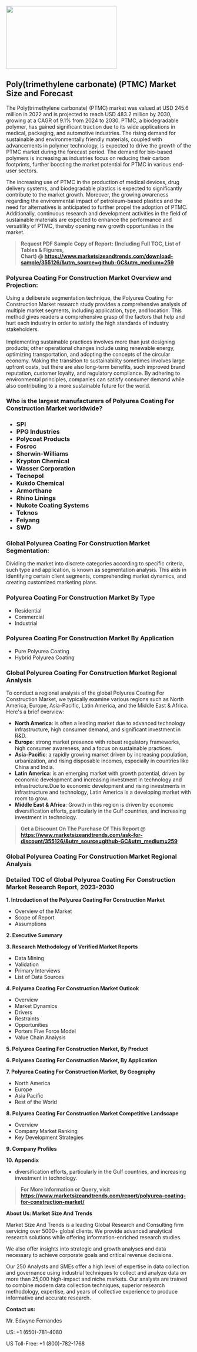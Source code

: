 <p><img class="alignnone size-medium wp-image-20088" src="https://ffe5etoiles.com/wp-content/uploads/2024/12/MST1-300x171.png" alt="" width="300" height="171" /></p><h2>Poly(trimethylene carbonate) (PTMC) Market Size and Forecast</h2><p>The Poly(trimethylene carbonate) (PTMC) market was valued at USD 245.6 million in 2022 and is projected to reach USD 483.2 million by 2030, growing at a CAGR of 9.1% from 2024 to 2030. PTMC, a biodegradable polymer, has gained significant traction due to its wide applications in medical, packaging, and automotive industries. The rising demand for sustainable and environmentally friendly materials, coupled with advancements in polymer technology, is expected to drive the growth of the PTMC market during the forecast period. The demand for bio-based polymers is increasing as industries focus on reducing their carbon footprints, further boosting the market potential for PTMC in various end-user sectors.</p><p>The increasing use of PTMC in the production of medical devices, drug delivery systems, and biodegradable plastics is expected to significantly contribute to the market growth. Moreover, the growing awareness regarding the environmental impact of petroleum-based plastics and the need for alternatives is anticipated to further propel the adoption of PTMC. Additionally, continuous research and development activities in the field of sustainable materials are expected to enhance the performance and versatility of PTMC, thereby opening new growth opportunities in the market.</p></p><blockquote id="" class=""><strong>Request PDF Sample Copy of Report: (Including Full TOC, List of Tables &amp; Figures, Chart)&nbsp;@&nbsp;<strong><a href="https://www.marketsizeandtrends.com/download-sample/355126/&utm_source=github-GC&utm_medium=259" target="_blank">https://www.marketsizeandtrends.com/download-sample/355126/&utm_source=github-GC&utm_medium=259</a></strong></strong></blockquote><h3 id="" class="">Polyurea Coating For Construction Market&nbsp;Overview and Projection:</h3><p id="" class="">Using a deliberate segmentation technique, the Polyurea Coating For Construction Market research study provides a comprehensive analysis of multiple market segments, including application, type, and location. This method gives readers a comprehensive grasp of the factors that help and hurt each industry in order to satisfy the high standards of industry stakeholders. <br /> <br />Implementing sustainable practices involves more than just designing products; other operational changes include using renewable energy, optimizing transportation, and adopting the concepts of the circular economy. Making the transition to sustainability sometimes involves large upfront costs, but there are also long-term benefits, such improved brand reputation, customer loyalty, and regulatory compliance. By adhering to environmental principles, companies can satisfy consumer demand while also contributing to a more sustainable future for the world.</p><h3 id="" class="">Who is the largest manufacturers of&nbsp;Polyurea Coating For Construction Market worldwide?</h3><h3 class=""><p><ul><li>SPI </li><li> PPG Industries </li><li> Polycoat Products </li><li> Fosroc </li><li> Sherwin-Williams </li><li> Krypton Chemical </li><li> Wasser Corporation </li><li> Tecnopol </li><li> Kukdo Chemical </li><li> Armorthane </li><li> Rhino Linings </li><li> Nukote Coating Systems </li><li> Teknos </li><li> Feiyang </li><li> SWD</li></ul></p></h3><h3 id="" class="">Global&nbsp;Polyurea Coating For Construction Market Segmentation:</h3><p id="" class="">Dividing the market into discrete categories according to specific criteria, such type and application, is known as segmentation analysis. This aids in identifying certain client segments, comprehending market dynamics, and creating customized marketing plans.</p><h3 id="" class="">Polyurea Coating For Construction Market&nbsp;By Type</h3><p><p><ul><li>Residential</li><li> Commercial</li><li> Industrial</p></li></ul></p></p><h3 id="" class="">Polyurea Coating For Construction Market&nbsp;By Application</h3><p class=""><p><ul><li>Pure Polyurea Coating</li><li> Hybrid Polyurea Coating</li></ul></p></p><h3 id="" class="">Global Polyurea Coating For Construction Market Regional Analysis</h3><p id="" class="">To conduct a regional analysis of the global Polyurea Coating For Construction Market, we typically examine various regions such as North America, Europe, Asia-Pacific, Latin America, and the Middle East &amp; Africa. Here's a brief overview:</p><ul><li><strong>North America</strong>: is often a leading market due to advanced technology infrastructure, high consumer demand, and significant investment in R&amp;D.</li><li><strong>Europe</strong>: strong market presence with robust regulatory frameworks, high consumer awareness, and a focus on sustainable practices.</li><li><strong>Asia-Pacific</strong>: a rapidly growing market driven by increasing population, urbanization, and rising disposable incomes, especially in countries like China and India.</li><li><strong>Latin America</strong>: is an emerging market with growth potential, driven by economic development and increasing investment in technology and infrastructure.Due to economic development and rising investments in infrastructure and technology, Latin America is a developing market with room to grow.</li><li><strong>Middle East &amp; Africa</strong>: Growth in this region is driven by economic diversification efforts, particularly in the Gulf countries, and increasing investment in technology.</li></ul><blockquote id="" class=""><strong>Get a Discount On The Purchase Of This Report @ <strong><a href="https://www.marketsizeandtrends.com/ask-for-discount/355126/&utm_source=github-GC&utm_medium=259" target="_blank">https://www.marketsizeandtrends.com/ask-for-discount/355126/&utm_source=github-GC&utm_medium=259</a></strong></strong></blockquote><h3 id="" class="">Global Polyurea Coating For Construction Market Regional Analysis</h3><h3 id="" class="">Detailed TOC of Global Polyurea Coating For Construction Market Research Report, 2023-2030</h3><p id="" class=""><strong>1. Introduction of the Polyurea Coating For Construction Market</strong></p><ul><li>Overview of the Market</li><li>Scope of Report</li><li>Assumptions</li></ul><p id="" class=""><strong>2. Executive Summary</strong></p><p id="" class=""><strong>3. Research Methodology of Verified Market Reports</strong></p><ul><li>Data Mining</li><li>Validation</li><li>Primary Interviews</li><li>List of Data Sources</li></ul><p id="" class=""><strong>4. Polyurea Coating For Construction Market Outlook</strong></p><ul><li>Overview</li><li>Market Dynamics</li><li>Drivers</li><li>Restraints</li><li>Opportunities</li><li>Porters Five Force Model</li><li>Value Chain Analysis</li></ul><p id="" class=""><strong>5. Polyurea Coating For Construction Market, By Product</strong></p><p id="" class=""><strong>6. Polyurea Coating For Construction Market, By Application</strong></p><p id="" class=""><strong>7. Polyurea Coating For Construction Market, By Geography</strong></p><ul><li>North America</li><li>Europe</li><li>Asia Pacific</li><li>Rest of the World</li></ul><p id="" class=""><strong>8. Polyurea Coating For Construction Market Competitive Landscape</strong></p><ul><li>Overview</li><li>Company Market Ranking</li><li>Key Development Strategies</li></ul><p id="" class=""><strong>9. Company Profiles</strong></p><p id="" class=""><strong>10. Appendix</strong></p><ul><li>diversification efforts, particularly in the Gulf countries, and increasing investment in technology.</li></ul><blockquote id="" class=""><strong>For More Information or Query, visit <strong><strong><a href="https://www.marketsizeandtrends.com/report/polyurea-coating-for-construction-market/" target="_blank">https://www.marketsizeandtrends.com/report/polyurea-coating-for-construction-market/</a></strong></strong></strong></blockquote><p id="" class=""><strong>About Us: Market Size And Trends</strong></p><p id="" class="">Market Size And Trends is a leading Global Research and Consulting firm servicing over 5000+ global clients. We provide advanced analytical research solutions while offering information-enriched research studies.</p><p id="" class="">We also offer insights into strategic and growth analyses and data necessary to achieve corporate goals and critical revenue decisions.</p><p id="" class="">Our 250 Analysts and SMEs offer a high level of expertise in data collection and governance using industrial techniques to collect and analyze data on more than 25,000 high-impact and niche markets. Our analysts are trained to combine modern data collection techniques, superior research methodology, expertise, and years of collective experience to produce informative and accurate research.</p><p id="" class=""><strong>Contact us:</strong></p><p id="" class="">Mr. Edwyne Fernandes</p><p id="" class="">US: +1 (650)-781-4080</p><p id="" class="">US Toll-Free: +1 (800)-782-1768</p>
